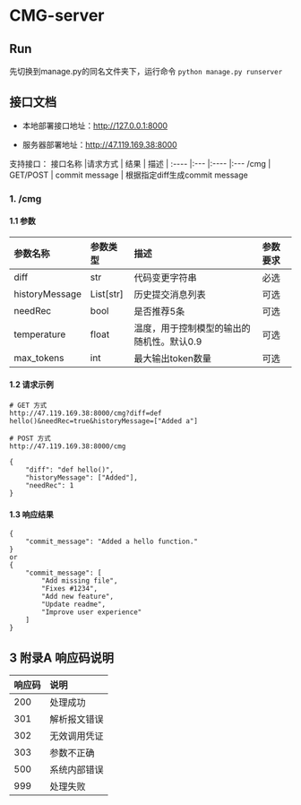 # CMG-server

## Run
先切换到manage.py的同名文件夹下，运行命令
`python manage.py runserver`

## 接口文档

- 本地部署接口地址：http://127.0.0.1:8000

- 服务器部署地址：http://47.119.169.38:8000

支持接口：
接口名称						|请求方式 | 结果 | 描述 |
:---- |:--- |:---- |:---
/cmg | GET/POST | commit message | 根据指定diff生成commit message


### 1. /cmg

#### 1.1 参数
参数名称 | 参数类型 | 描述 | 参数要求
:---- |:--- |:---- |:---
diff | str | 代码变更字符串 | 必选
historyMessage | List[str] | 历史提交消息列表 | 可选
needRec | bool | 是否推荐5条 | 可选
temperature | float | 温度，用于控制模型的输出的随机性。默认0.9 | 可选
max_tokens | int | 最大输出token数量 | 可选

#### 1.2 请求示例

```
# GET 方式
http://47.119.169.38:8000/cmg?diff=def hello()&needRec=true&historyMessage=["Added a"]

# POST 方式
http://47.119.169.38:8000/cmg

{
    "diff": "def hello()",
    "historyMessage": ["Added"],
    "needRec": 1
}

```

#### 1.3 响应结果

```
{
    "commit_message": "Added a hello function."
}
or
{
    "commit_message": [
        "Add missing file",
        "Fixes #1234",
        "Add new feature",
        "Update readme",
        "Improve user experience"
    ]
}
```

## 3 附录A 响应码说明

响应码	|说明  
:----	|:---
200		|处理成功
301		|解析报文错误
302		|无效调用凭证
303		|参数不正确
500		|系统内部错误
999		|处理失败


